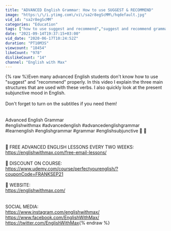 ```yaml
---
title: "ADVANCED English Grammar: How to use SUGGEST & RECOMMEND"
image: "https:\/\/i.ytimg.com\/vi\/sa2r8egScMM\/hqdefault.jpg"
vid_id: "sa2r8egScMM"
categories: "Education"
tags: ["how to use suggest and recommend","suggest and recommend grammar","suggest and recommend"]
date: "2021-09-14T19:37:15+03:00"
vid_date: "2020-06-17T10:24:52Z"
duration: "PT10M3S"
viewcount: "18454"
likeCount: "978"
dislikeCount: "14"
channel: "English with Max"
---
```

{% raw %}Even many advanced English students don't know how to use &quot;suggest&quot; and &quot;recommend&quot; properly. In this video I explain the three main structures that are used with these verbs. I also quickly look at the present subjunctive mood in English.<br /><br />Don't forget to turn on the subtitles if you need them!<br /><br /><br />Advanced English Grammar<br />#englishwithmax #advancedenglish #advancedenglishgrammar #learnenglish #englishgrammar #grammar #englishsubjunctive 🔹 🔹<br /><br /><br />🎈 FREE ADVANCED ENGLISH LESSONS EVERY TWO WEEKS:<br /><a rel="nofollow" target="blank" href="https://englishwithmax.com/free-email-lessons/">https://englishwithmax.com/free-email-lessons/</a><br /><br />🎈 DISCOUNT ON COURSE:<br /><a rel="nofollow" target="blank" href="https://www.udemy.com/course/perfectyourenglish/?couponCode=FRANKSEP21">https://www.udemy.com/course/perfectyourenglish/?couponCode=FRANKSEP21</a><br /><br />🎈 WEBSITE:<br /><a rel="nofollow" target="blank" href="https://englishwithmax.com/">https://englishwithmax.com/</a><br /><br /><br />SOCIAL MEDIA:<br /><a rel="nofollow" target="blank" href="https://www.instagram.com/englishwithmax/">https://www.instagram.com/englishwithmax/</a><br /><a rel="nofollow" target="blank" href="https://www.facebook.com/EnglishWithMax/">https://www.facebook.com/EnglishWithMax/</a><br /><a rel="nofollow" target="blank" href="https://twitter.com/EnglishWithMax">https://twitter.com/EnglishWithMax</a>{% endraw %}
